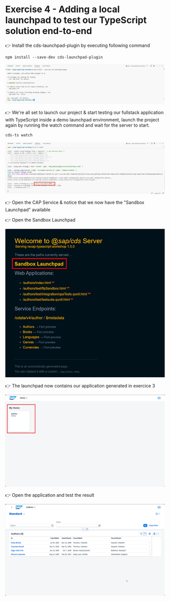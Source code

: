 # Exercise 4 - Adding a local launchpad to test our TypeScript solution end-to-end

👉 Install the cds-launchpad-plugin by executing following command

    npm install --save-dev cds-launchpad-plugin

![SAP BAS - Installing the cds launchpad plugin](images/1.png)

👉  We're all set to launch our project & start testing our fullstack application with TypeScript inside a demo launchpad environment, launch the project again by running the watch command and wait for the server to start.

    cds-ts watch

![CAP Project - Sample Handlers](images/2.png)

👉 Open the CAP Service & notice that we now have the "Sandbox Launchpad" available

👉 Open the Sandbox Launchpad

![CAP Project - Sample Handlers](images/3.png)

👉 The launchpad now contains our application generated in exercice 3

![CAP Project - Sample Handlers](images/4.png)

👉 Open the application and test the result

![CAP Project - Sample Handlers](images/5.png)